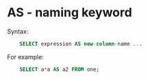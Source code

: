 # AS - naming keyword

Syntax:
```sql
    SELECT expression AS new-column-name ...
```

For example:
```sql
    SELECT a*a AS a2 FROM one;
```